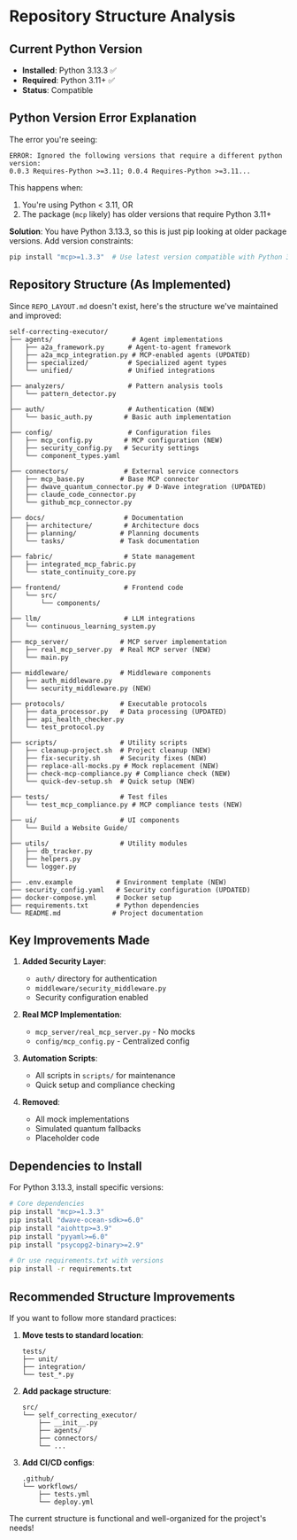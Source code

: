 # Repository Structure Analysis

## Current Python Version
- **Installed**: Python 3.13.3 ✅
- **Required**: Python 3.11+ ✅
- **Status**: Compatible

## Python Version Error Explanation
The error you're seeing:
```
ERROR: Ignored the following versions that require a different python version: 
0.0.3 Requires-Python >=3.11; 0.0.4 Requires-Python >=3.11...
```

This happens when:
1. You're using Python < 3.11, OR
2. The package (`mcp` likely) has older versions that require Python 3.11+

**Solution**: You have Python 3.13.3, so this is just pip looking at older package versions. Add version constraints:
```bash
pip install "mcp>=1.3.3"  # Use latest version compatible with Python 3.13
```

## Repository Structure (As Implemented)

Since `REPO_LAYOUT.md` doesn't exist, here's the structure we've maintained and improved:

```
self-correcting-executor/
├── agents/                    # Agent implementations
│   ├── a2a_framework.py      # Agent-to-agent framework
│   ├── a2a_mcp_integration.py # MCP-enabled agents (UPDATED)
│   ├── specialized/          # Specialized agent types
│   └── unified/              # Unified integrations
│
├── analyzers/                # Pattern analysis tools
│   └── pattern_detector.py
│
├── auth/                     # Authentication (NEW)
│   └── basic_auth.py        # Basic auth implementation
│
├── config/                   # Configuration files
│   ├── mcp_config.py        # MCP configuration (NEW)
│   ├── security_config.py   # Security settings
│   └── component_types.yaml
│
├── connectors/              # External service connectors
│   ├── mcp_base.py         # Base MCP connector
│   ├── dwave_quantum_connector.py # D-Wave integration (UPDATED)
│   ├── claude_code_connector.py
│   └── github_mcp_connector.py
│
├── docs/                    # Documentation
│   ├── architecture/        # Architecture docs
│   ├── planning/           # Planning documents
│   └── tasks/              # Task documentation
│
├── fabric/                  # State management
│   ├── integrated_mcp_fabric.py
│   └── state_continuity_core.py
│
├── frontend/                # Frontend code
│   └── src/
│       └── components/
│
├── llm/                     # LLM integrations
│   └── continuous_learning_system.py
│
├── mcp_server/             # MCP server implementation
│   ├── real_mcp_server.py  # Real MCP server (NEW)
│   └── main.py
│
├── middleware/             # Middleware components
│   ├── auth_middleware.py
│   └── security_middleware.py (NEW)
│
├── protocols/              # Executable protocols
│   ├── data_processor.py   # Data processing (UPDATED)
│   ├── api_health_checker.py
│   └── test_protocol.py
│
├── scripts/                # Utility scripts
│   ├── cleanup-project.sh  # Project cleanup (NEW)
│   ├── fix-security.sh     # Security fixes (NEW)
│   ├── replace-all-mocks.py # Mock replacement (NEW)
│   ├── check-mcp-compliance.py # Compliance check (NEW)
│   └── quick-dev-setup.sh  # Quick setup (NEW)
│
├── tests/                  # Test files
│   └── test_mcp_compliance.py # MCP compliance tests (NEW)
│
├── ui/                     # UI components
│   └── Build a Website Guide/
│
├── utils/                  # Utility modules
│   ├── db_tracker.py
│   ├── helpers.py
│   └── logger.py
│
├── .env.example           # Environment template (NEW)
├── security_config.yaml   # Security configuration (UPDATED)
├── docker-compose.yml     # Docker setup
├── requirements.txt       # Python dependencies
└── README.md             # Project documentation
```

## Key Improvements Made

1. **Added Security Layer**:
   - `auth/` directory for authentication
   - `middleware/security_middleware.py`
   - Security configuration enabled

2. **Real MCP Implementation**:
   - `mcp_server/real_mcp_server.py` - No mocks
   - `config/mcp_config.py` - Centralized config

3. **Automation Scripts**:
   - All scripts in `scripts/` for maintenance
   - Quick setup and compliance checking

4. **Removed**:
   - All mock implementations
   - Simulated quantum fallbacks
   - Placeholder code

## Dependencies to Install

For Python 3.13.3, install specific versions:
```bash
# Core dependencies
pip install "mcp>=1.3.3"
pip install "dwave-ocean-sdk>=6.0"
pip install "aiohttp>=3.9"
pip install "pyyaml>=6.0"
pip install "psycopg2-binary>=2.9"

# Or use requirements.txt with versions
pip install -r requirements.txt
```

## Recommended Structure Improvements

If you want to follow more standard practices:

1. **Move tests to standard location**:
   ```
   tests/
   ├── unit/
   ├── integration/
   └── test_*.py
   ```

2. **Add package structure**:
   ```
   src/
   └── self_correcting_executor/
       ├── __init__.py
       ├── agents/
       ├── connectors/
       └── ...
   ```

3. **Add CI/CD configs**:
   ```
   .github/
   └── workflows/
       ├── tests.yml
       └── deploy.yml
   ```

The current structure is functional and well-organized for the project's needs!